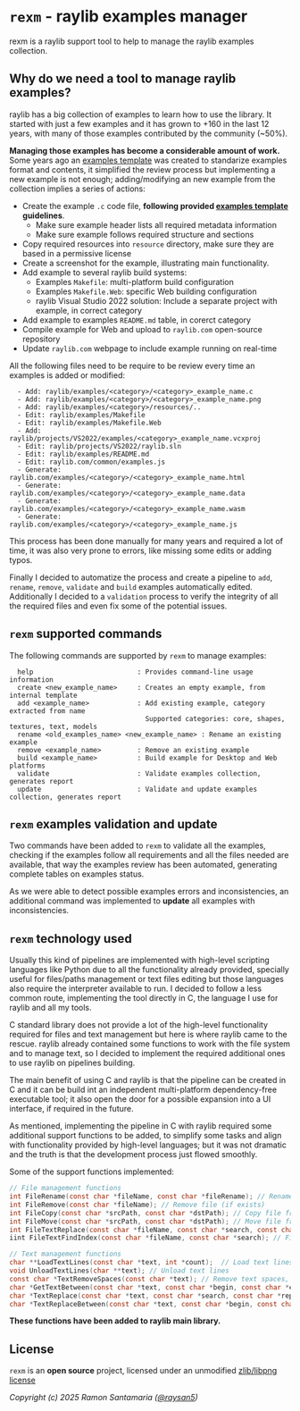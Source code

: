 
# `rexm` - raylib examples manager

rexm is a raylib support tool to help to manage the raylib examples collection.

## Why do we need a tool to manage raylib examples?

raylib has a big collection of examples to learn how to use the library. It started with just a few examples and it has grown to +160 in the last 12 years, with many of those examples contributed by the community (~50%).

**Managing those examples has become a considerable amount of work.** Some years ago an [examples template](https://github.com/raysan5/raylib/blob/master/examples/examples_template.c) was created to standarize examples format and contents, it simplified the review process but implementing a new example is not enough; adding/modifying an new example from the collection implies a series of actions:

 - Create the example `.c` code file, **following provided [examples template](https://github.com/raysan5/raylib/blob/master/examples/examples_template.c) guidelines**.
    - Make sure example header lists all required metadata information
    - Make sure example follows required structure and sections
 - Copy required resources into `resource` directory, make sure they are based in a permissive license
 - Create a screenshot for the example, illustrating main functionality.
 - Add example to several raylib build systems:
    - Examples `Makefile`: multi-platform build configuration
    - Examples `Makefile.Web`: specific Web building configuration
    - raylib Visual Studio 2022 solution: Include a separate project with example, in correct category
 - Add example to examples `README.md` table, in corerct category
 - Compile example for Web and upload to `raylib.com` open-source repository
 - Update `raylib.com` webpage to include example running on real-time
 
All the following files need to be require to be review every time an examples is added or modified:

```
  - Add: raylib/examples/<category>/<category>_example_name.c
  - Add: raylib/examples/<category>/<category>_example_name.png
  - Add: raylib/examples/<category>/resources/..
  - Edit: raylib/examples/Makefile
  - Edit: raylib/examples/Makefile.Web
  - Add: raylib/projects/VS2022/examples/<category>_example_name.vcxproj
  - Edit: raylib/projects/VS2022/raylib.sln
  - Edit: raylib/examples/README.md
  - Edit: raylib.com/common/examples.js
  - Generate: raylib.com/examples/<category>/<category>_example_name.html
  - Generate: raylib.com/examples/<category>/<category>_example_name.data
  - Generate: raylib.com/examples/<category>/<category>_example_name.wasm
  - Generate: raylib.com/examples/<category>/<category>_example_name.js
```

This process has been done manually for many years and required a lot of time, it was also very prone to errors, like missing some edits or adding typos.

Finally I decided to automatize the process and create a pipeline to `add`, `rename`, `remove`, `validate` and `build` examples automatically edited. Additionally I decided to a `validation` process to verify the integrity of all the required files and even fix some of the potential issues.

## `rexm` supported commands

The following commands are supported by `rexm` to manage examples:

```
  help                          : Provides command-line usage information
  create <new_example_name>     : Creates an empty example, from internal template
  add <example_name>            : Add existing example, category extracted from name
                                  Supported categories: core, shapes, textures, text, models
  rename <old_examples_name> <new_example_name> : Rename an existing example
  remove <example_name>         : Remove an existing example
  build <example_name>          : Build example for Desktop and Web platforms
  validate                      : Validate examples collection, generates report
  update                        : Validate and update examples collection, generates report
```

## `rexm` examples **validation** and **update**

Two commands have been added to `rexm` to validate all the examples, checking if the examples follow all requirements and all the files needed are available, that way the examples review has been automated, generating complete tables on examples status.

As we were able to detect possible examples errors and inconsistencies, an additional command was implemented to **update** all examples with inconsistencies.

## `rexm` technology used

Usually this kind of pipelines are implemented with high-level scripting languages like Python due to all the functionality already provided, specially useful for files/paths management or text files editing but those languages also require the interpreter available to run. I decided to follow a less common route, implementing the tool directly in C, the language I use for raylib and all my tools. 

C standard library does not provide a lot of the high-level functionality required for files and text management but here is where raylib came to the rescue. raylib already contained some functions to work with the file system and to manage text, so I decided to implement the required additional ones to use raylib on pipelines building. 

The main benefit of using C and raylib is that the pipeline can be created in C and it can be build int an independent multi-platform dependency-free executable tool; it also open the door for a possible expansion into a UI interface, if required in the future.

As mentioned, implementing the pipeline in C with raylib required some additional support functions to be added, to simplify some tasks and align with functionality provided by high-level languages; but it was not dramatic and the truth is that the development process just flowed smoothly.

Some of the support functions implemented:

```c
// File management functions
int FileRename(const char *fileName, const char *fileRename); // Rename file (if exists)
int FileRemove(const char *fileName); // Remove file (if exists)
int FileCopy(const char *srcPath, const char *dstPath); // Copy file from one path to another, dstPath created if it doesn't exist
int FileMove(const char *srcPath, const char *dstPath); // Move file from one directory to another, dstPath created if it doesn't exist
int FileTextReplace(const char *fileName, const char *search, const char *replacement); // Replace text in an existing file
iint FileTextFindIndex(const char *fileName, const char *search); // Find text in existing file

// Text management functions
char **LoadTextLines(const char *text, int *count);  // Load text lines from text block, separate by '\n'
void UnloadTextLines(char **text); // Unload text lines
const char *TextRemoveSpaces(const char *text); // Remove text spaces, concat words
char *GetTextBetween(const char *text, const char *begin, const char *end); // Get text between two strings
char *TextReplace(const char *text, const char *search, const char *replacement); // Replace text string
char *TextReplaceBetween(const char *text, const char *begin, const char *end, const char *replacement); // Replace text between two specific strings
```

**These functions have been added to raylib main library.**

## License

`rexm` is an **open source** project, licensed under an unmodified [zlib/libpng license](LICENSE)

*Copyright (c) 2025 Ramon Santamaria ([@raysan5](https://github.com/raysan5))*
